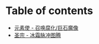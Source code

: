 # Table of contents

* [元素使 - 召唤腐化/巨石魔像](README.md)
* [圣宗 - 冰霜脉冲图腾](sheng-zong-bing-shuang-mai-chong-tu-teng.md)

